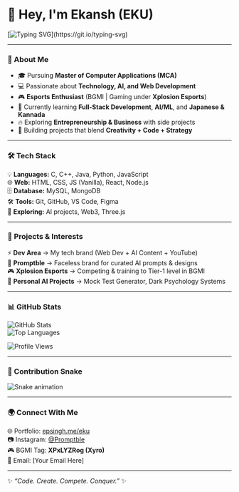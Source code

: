 # 👋 Hey, I'm Ekansh (EKU)  

[![Typing SVG](https://readme-typing-svg.demolab.com?font=Fira+Code&pause=1000&color=F7A80A&width=435&lines=MCA+Student+%7C+AI+Enthusiast;Web+Developer+%7C+Esports+Player;Code.+Create.+Compete.+Conquer.)](https://git.io/typing-svg)  

---

### 🌟 About Me  
- 🎓 Pursuing **Master of Computer Applications (MCA)**  
- 💻 Passionate about **Technology, AI, and Web Development**  
- 🎮 **Esports Enthusiast** (BGMI | Gaming under **Xplosion Esports**)  
- 🌱 Currently learning **Full-Stack Development**, **AI/ML**, and **Japanese & Kannada**  
- 🔥 Exploring **Entrepreneurship & Business** with side projects  
- 🧠 Building projects that blend **Creativity + Code + Strategy**  

---

### 🛠️ Tech Stack  
💡 **Languages:** C, C++, Java, Python, JavaScript  
🌐 **Web:** HTML, CSS, JS (Vanilla), React, Node.js  
🗄️ **Database:** MySQL, MongoDB  
🛠️ **Tools:** Git, GitHub, VS Code, Figma  
🚀 **Exploring:** AI projects, Web3, Three.js  

---

### 📌 Projects & Interests  
⚡ **Dev Area** → My tech brand (Web Dev + AI Content + YouTube)  
🧩 **Promptble** → Faceless brand for curated AI prompts & designs  
🎮 **Xplosion Esports** → Competing & training to Tier-1 level in BGMI  
🤖 **Personal AI Projects** → Mock Test Generator, Dark Psychology Systems  

---

### 📊 GitHub Stats  
![GitHub Stats](https://github-readme-stats.vercel.app/api?username=Ekanshps&show_icons=true&theme=radical)  
![Top Languages](https://github-readme-stats.vercel.app/api/top-langs/?username=Ekanshps&layout=compact&theme=radical)  

![Profile Views](https://komarev.com/ghpvc/?username=Ekanshps&color=blueviolet&style=flat-square)  

---

### 🐍 Contribution Snake  
![Snake animation](https://github.com/eku-username/Ekanshps/blob/output/github-contribution-grid-snake.svg)  

---

### 🌍 Connect With Me  
🌐 Portfolio: [epsingh.me/eku](https://epsingh.me/eku/)  
📷 Instagram: [@Promptble](https://instagram.com/promptble)  
🎮 BGMI Tag: **XPxLYZRog (Xyro)**  
📧 Email: [Your Email Here]  

---

✨ *“Code. Create. Compete. Conquer.”* ✨
